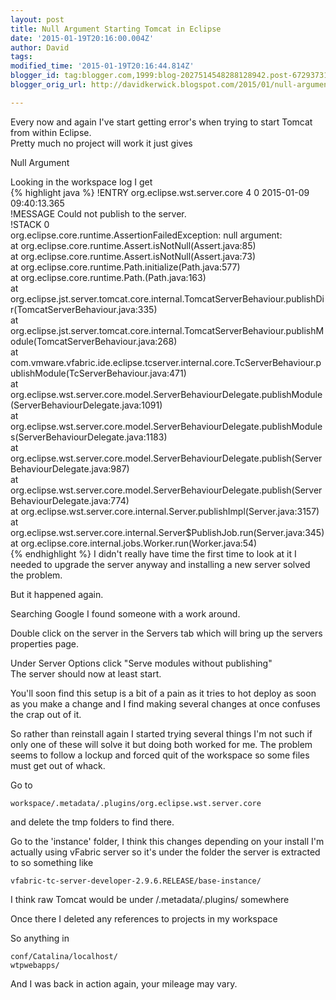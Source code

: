 ```yaml
---
layout: post
title: Null Argument Starting Tomcat in Eclipse
date: '2015-01-19T20:16:00.004Z'
author: David
tags: 
modified_time: '2015-01-19T20:16:44.814Z'
blogger_id: tag:blogger.com,1999:blog-2027514548288128942.post-6729373182965088600
blogger_orig_url: http://davidkerwick.blogspot.com/2015/01/null-argument-starting-tomcat-in-eclipse.html

---
```


Every now and again I've start getting error's when trying to start Tomcat from within Eclipse.  
Pretty much no project will work it just gives  

Null Argument  

Looking in the workspace log I get  
{% highlight java %}
!ENTRY org.eclipse.wst.server.core 4 0 2015-01-09 09:40:13.365  
!MESSAGE Could not publish to the server.  
!STACK 0  
org.eclipse.core.runtime.AssertionFailedException: null argument:  
 at org.eclipse.core.runtime.Assert.isNotNull(Assert.java:85)  
 at org.eclipse.core.runtime.Assert.isNotNull(Assert.java:73)  
 at org.eclipse.core.runtime.Path.initialize(Path.java:577)  
 at org.eclipse.core.runtime.Path.<init>(Path.java:163)  
 at org.eclipse.jst.server.tomcat.core.internal.TomcatServerBehaviour.publishDir(TomcatServerBehaviour.java:335)  
 at org.eclipse.jst.server.tomcat.core.internal.TomcatServerBehaviour.publishModule(TomcatServerBehaviour.java:268)  
 at com.vmware.vfabric.ide.eclipse.tcserver.internal.core.TcServerBehaviour.publishModule(TcServerBehaviour.java:471)  
 at org.eclipse.wst.server.core.model.ServerBehaviourDelegate.publishModule(ServerBehaviourDelegate.java:1091)  
 at org.eclipse.wst.server.core.model.ServerBehaviourDelegate.publishModules(ServerBehaviourDelegate.java:1183)  
 at org.eclipse.wst.server.core.model.ServerBehaviourDelegate.publish(ServerBehaviourDelegate.java:987)  
 at org.eclipse.wst.server.core.model.ServerBehaviourDelegate.publish(ServerBehaviourDelegate.java:774)  
 at org.eclipse.wst.server.core.internal.Server.publishImpl(Server.java:3157)  
 at org.eclipse.wst.server.core.internal.Server$PublishJob.run(Server.java:345)  
 at org.eclipse.core.internal.jobs.Worker.run(Worker.java:54)  
{% endhighlight %}
I didn't really have time the first time to look at it I needed to upgrade the server anyway and installing a new server solved the problem.  

But it happened again.  

Searching Google I found someone with a work around.  

Double click on the server in the Servers tab which will bring up the servers properties page.  

Under Server Options click "Serve modules without publishing"  
The server should now at least start.  

You'll soon find this setup is a bit of a pain as it tries to hot deploy as soon as you make a change and I find making several changes at once confuses the crap out of it.  

So rather than reinstall again I started trying several things I'm not such if only one of these will solve it but doing both worked for me. The problem seems to follow a lockup and forced quit of the workspace so some files must get out of whack.  

Go to   

`workspace/.metadata/.plugins/org.eclipse.wst.server.core`  

and delete the tmp folders to find there.  

Go to the 'instance' folder, I think this changes depending on your install I'm actually using vFabric server so it's under the folder the server is extracted to so something like  

`vfabric-tc-server-developer-2.9.6.RELEASE/base-instance/ ` 

I think raw Tomcat would be under /.metadata/.plugins/ somewhere  

Once there I deleted any references to projects in my workspace  

So anything in  

`conf/Catalina/localhost/`  
`wtpwebapps/`  

And I was back in action again, your mileage may vary.